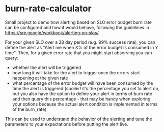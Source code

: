 # burn-rate-calculator

Small project to demo how alerting based on SLO error budget burn rate can be configured and how it would behave, following the guidelines in https://sre.google/workbook/alerting-on-slos/.

For your given SLO over a 28 day period (e.g. 99% success rate), you can define the alert as "Alert me when X% of the error budget is consumed in Y time".
Then, for a given error rate that you might start observing you can query:
- whether the alert will be triggered
- how long it will take for the alert to trigger once the errors start happening at the given rate
- what percentage of the error budget will have been consumed by the time the alert is triggered (spoiler! it's the percentage you set to alert on, but you also have the option to define your alert in terms of burn rate and then query this percentage - that may be handy when exploring your options because the actual alert condition is implemented in terms of the burn_rate)

This can be used to understand the behavior of the alerting and tune the parameters to your expectations before putting the alert live.

